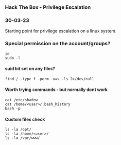 ### Hack The Box - Privilege Escalation
### 30-03-23

Starting point for privilege escalation on a linux system.


### Special permission on the account/groups?

```text
id
sudo -l
```

#### suid bit set on any files?

```text
find / -type f -perm -u=s -ls 2>/dev/null
```

#### Worth trying commands - but normally dont work

```text
cat /etc/shadow
cat /home/<user>/.bash_history
bash -p
```
  
#### Custom files check

```text
ls -la /opt/
ls -la /home/<user>/
ls -la /var/www/
```
